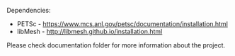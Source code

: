 
Dependencies:

- PETSc -  https://www.mcs.anl.gov/petsc/documentation/installation.html
- libMesh - http://libmesh.github.io/installation.html

Please check documentation folder for more information about the project.
